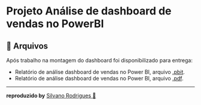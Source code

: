 
#  Projeto Análise de dashboard de vendas no PowerBI

## 📑 Arquivos

Após trabalho na montagem do dashboard foi disponibilizado para entrega:
* Relatório de análise dashboard de vendas no Power BI, arquivo [.pbit](Relatório_Analisando_Dashboard_de_vendas_no_Power_BI.pbit).
* Relatório de análise dashboard de vendas no Power BI, arquivo [.pdf](PDF_do_Desafio_de_Análise_de_dashboard_de_vendas_no_power_bi.pdf).
<hr/>

**reproduzido by** [Silvano Rodrigues 🖖](https://github.com/Silvanors)

  
